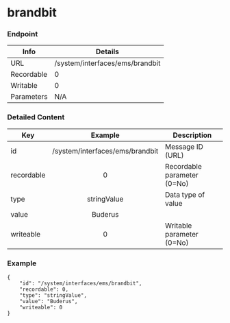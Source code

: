 # brandbit



### Endpoint

| Info  | Details |
| ------------- | ------------- |
| URL   | /system/interfaces/ems/brandbit   |
| Recordable   | 0   |
| Writable   | 0   |
| Parameters  | N/A  |

### Detailed Content

|  Key  | Example | Description |
| ------------- | :------: | ------------------------------ |
|  id | /system/interfaces/ems/brandbit | Message ID (URL) |
|  recordable | 0 | Recordable parameter (0=No) |
|  type | stringValue | Data type of value |
|  value | Buderus |  |
|  writeable | 0 | Writable parameter (0=No) |

### Example
```
{
    "id": "/system/interfaces/ems/brandbit",
    "recordable": 0,
    "type": "stringValue",
    "value": "Buderus",
    "writeable": 0
}
```
